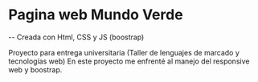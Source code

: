 # Pagina web Mundo Verde
 
-- Creada con Html, CSS y JS (boostrap)

Proyecto para entrega universitaria (Taller de lenguajes de marcado y tecnologías web)
  En este proyecto me enfrenté al manejo del responsive web y boostrap.
